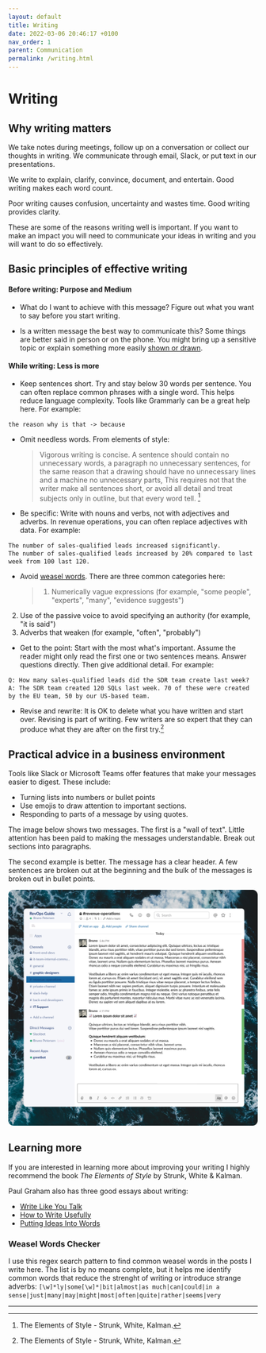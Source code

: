 ```yaml
---
layout: default
title: Writing
date: 2022-03-06 20:46:17 +0100
nav_order: 1
parent: Communication
permalink: /writing.html
---
```


# Writing

## Why writing matters

We take notes during meetings, follow up on a conversation or collect our thoughts in writing. We communicate through email, Slack, or put text in our presentations.

We write to explain, clarify, convince, document, and entertain.
Good writing makes each word count.

Poor writing causes confusion, uncertainty and wastes time.
Good writing provides clarity.

These are some of the reasons writing well is important. If you want to make an impact you will need to communicate your ideas in writing and you will want to do so effectively.

## Basic principles of effective writing

#### Before writing: Purpose and Medium

- What do I want to achieve with this message?
  Figure out what you want to say before you start writing.

- Is a written message the best way to communicate this?
  Some things are better said in person or on the phone. You might bring up a sensitive topic or explain something more easily [shown or drawn](https://revopsguide.net/visuals.html).

#### While writing: Less is more

- Keep sentences short.
  Try and stay below 30 words per sentence. You can often replace common phrases with a single word. This helps reduce language complexity.
  Tools like Grammarly can be a great help here.
  For example:

```
the reason why is that -> because
```

- Omit needless words. From elements of style:

  > Vigorous writing is concise. A sentence should contain no unnecessary words, a paragraph no unnecessary sentences, for the same reason that a drawing should have no unnecessary lines and a machine no unnecessary parts, This requires not that the writer make all sentences short, or avoid all detail and treat subjects only in outline, but that every word tell. [^1]

- Be specific:
  Write with nouns and verbs, not with adjectives and adverbs. In revenue operations, you can often replace adjectives with data. For example:

```
The number of sales-qualified leads increased significantly.
The number of sales-qualified leads increased by 20% compared to last week from 100 last 120.
```

- Avoid [weasel words](https://en.wikipedia.org/wiki/Weasel_word). There are three common categories here:
  > 1. Numerically vague expressions (for example, "some people", "experts", "many", "evidence suggests")

2. Use of the passive voice to avoid specifying an authority (for example, "it is said")
3. Adverbs that weaken (for example, "often", "probably")

- Get to the point:
  Start with the most what's important. Assume the reader might only read the first one or two sentences means.
  Answer questions directly. Then give additional detail.
  For example:

```
Q: How many sales-qualified leads did the SDR team create last week?
A: The SDR team created 120 SQLs last week. 70 of these were created by the EU team, 50 by our US-based team.
```

- Revise and rewrite:
  It is OK to delete what you have written and start over. Revising is part of writing. Few writers are so expert that they can produce what they are after on the first try.[^1]

## Practical advice in a business environment

Tools like Slack or Microsoft Teams offer features that make your messages easier to digest.
These include:

- Turning lists into numbers or bullet points
- Use emojis to draw attention to important sections.
- Responding to parts of a message by using quotes.

The image below shows two messages.
The first is a "wall of text". Little attention has been paid to making the messages understandable.
Break out sections into paragraphs.

The second example is better. The message has a clear header. A few sentences are broken out at the beginning and the bulk of the messages is broken out in bullet points.

![slack-message](/assets/img/slack-writing.png)

## Learning more

If you are interested in learning more about improving your writing I highly recommend the book _The Elements of Style_ by Strunk, White & Kalman.

Paul Graham also has three good essays about writing:

- [Write Like You Talk](http://www.paulgraham.com/talk.html)
- [How to Write Usefully](http://www.paulgraham.com/useful.html)
- [Putting Ideas Into Words](http://www.paulgraham.com/words.html)

### Weasel Words Checker

I use this regex search pattern to find common weasel words in the posts I write here. The list is by no means complete, but it helps me identify common words that reduce the strenght of writing or introduce strange adverbs:
`[\w]*ly|some[\w]*|bit|almost|as much|can|could|in a sense|just|many|may|might|most|often|quite|rather|seems|very`

---

[^1]: The Elements of Style - Strunk, White, Kalman.
